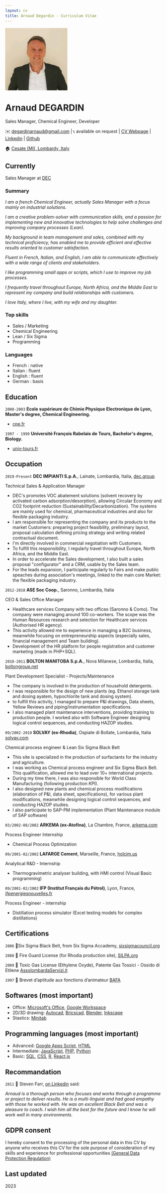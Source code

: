 ```yaml
---
layout: cv
title: Arnaud Degardin - Curriculum Vitae
---
```

<myfigure>
<img src="media/image.jpeg"  align="center" width="200px">
</myfigure>

# Arnaud DEGARDIN
Sales Manager, Chemical Engineer, Developer

✉️ <a emailto="degardinarnaud@gmail.com">degardinarnaud@gmail.com</a>
| 📞 available on request
| <a href="https://adegard.github.io/markdown-cv/">CV Webpage</a>
| <a href="https://www.linkedin.com/in/arnauddegardin/">Linkedin</a>
| <a href="https://github.com/adegard/">Github</a>  

🏠 <a href="https://maps.app.goo.gl/QGSkvbxSjuGPVETu6">Cesate (MI), Lombardy, Italy</a> 

## Currently

Sales Manager at <a href="https://www.decimpianti.com/">DEC</a>


### Summary

*I am a french Chemical Engineer, actually Sales Manager with a focus mainly on industrial solutions.*

*I am a creative problem-solver with communication skills, and a passion for implementing new and innovative technologies to help solve challenges and improving company processes (Lean).*
  
*My background in team management and sales, combined with my technical proficiency, has enabled me to provide efficient and effective results oriented to customer satisfaction.* 

*Fluent in French, Italian, and English, I am able to communicate effectively with a wide range of clients and stakeholders.* 

*I like programming small apps or scripts, which I use to improve my job processes.* 

*I frequently travel throughout Europe, North Africa, and the Middle East to represent my company and build relationships with customers.*

*I love Italy, where I live, with my wife and my daughter.*

### Top skills

- Sales / Marketing
- Chemical Engineering
- Lean / Six Sigma 
- Programming

### Languages

- French : native
- Italian : fluent
- English : fluent
- German : basis

## Education

`2000-2003`
__Ecole supérieure de Chimie Physique Electronique de Lyon, Master's degree, Chemical Engineering.__

- <a href="https://www.cpe.fr/">cpe.fr</a>

`1997 - 1999`
__Université François Rabelais de Tours, Bachelor's degree, Biology.__

- <a href="https://www.univ-tours.fr/">univ-tours.fr</a>

## Occupation

`2019-Present`
__DEC IMPIANTI S.p.A.__, Lainate, Lombardia, Italia, <a href="https://www.dec.group/">dec.group</a>

Technical Sales & Application Manager

- DEC's promotes VOC abatement solutions (solvent recovery by activated carbon adsorption/desorption), allowing Circular Economy and CO2 footprint reduction (Sustainability/Decarbonization). The systems are mainly used for chemical, pharmaceutical industries and also for flexible packaging industry.
- I am responsible for representing the company and its products to the market Customers: preparing project feasibility, preliminary layout, proposal calculation defining pricing strategy and writing related contractual document.
- I'm directly involved in commercial negotiation with Customers. 
- To fulfill this responsibility, I regularly travel throughout Europe, North Africa, and the Middle East.
- In order to accelerate the Sales development, I also built a sales proposal "configurator" and a CRM, usable by the Sales team.
- For the leads expansion, I participate regularly to Fairs and make public speaches during association's meetings, linked to the main core Market: the flexible packaging industry.

`2012-2018`
__ASE Soc Coop.__, Saronno, Lombardia, Italia 

CEO & Sales Office Manager

- Healthcare services Company with two offices (Saronno & Como). The company were managing around 100 co-workers. The scope was the Human Resources research and selection for Healthcare services (Authorised HR agency).
- This activity allowed me to experience in managing a B2C business, meanwhile focusing on entrepreneurship aspects (especially sales, financial management and Team building).  
- Development of the HR platform for people registration and customer marketing (made in PHP+SQL).

`2010-2011`
__BOLTON MANITOBA S.p.A.__, Nova Milanese, Lombardia, Italia, <a href="https://www.boltongroup.net/">boltongroup.net</a>

Plant Development Specialist - Projects/Maintenance

- The company is involved in the production of household detergents. 
- I was responsible for the design of new plants (eg. Ethanol storage tank and dosing ayatem, hypochlorite tank and dosing system).
- to fulfill this activity, I managed to prepare P&I drawings, Data sheets, Yellow Reviews and piping/instrumentation specifications. 
- I also managed plant maintenance interventions, providing training to production people. I worked also with Software Engineer designing logical control sequences, and conducting HAZOP studies. 

`09/2002-2010`
__SOLVAY (ex-Rhodia)__, Ospiate di Bollate, Lombardia, Italia <a href="https://www.solvay.com/en/">solvay.com</a>

Chemical process engineer & Lean Six Sigma Black Belt

- This site is specialized in the production of surfactants for the industry and agriculture.
- I was working as Chemical process engineer and Six Sigma Black Belt. This qualification, allowed me to lead over 10+ international projects. 
- During my time there, I was also responsible for World Class Manufacturing (following production KPI). 
- I also designed new plants and chemical process modifications (elaboration of P&I, data sheet, specifications), for various plant modifications, meanwhile designing logical control sequences, and conducting HAZOP studies.
- I also participate to SAP-PM implementation (Plant Maintenance module of SAP software)

`03/2002-08/2002`
__ARKEMA (ex-Atofina)__, La Chambre, France, <a href="https://www.arkema.com/global/en/">arkema.com</a>

Process Engineer Internship

- Chemical Process Optimization

`09/2001-02/2002`
__LAFARGE Cement__, Marseille, France, <a href="https://www.holcim.us/">holcim.us</a>

Analytical R&D - Internship

- Thermogravimetric analyser building, with HMI control (Visual Basic programming)

`09/2001-02/2002`
__IFP (Institut Français du Pétrol)__, Lyon, France, <a href="https://www.ifpenergiesnouvelles.fr/">ifpenergiesnouvelles.fr</a>

Process Engineer - internship

- Distillation process simulator (Excel testing models for complex distillations)


## Certifications

`2006`
🏅Six Sigma Black Belt, from Six Sigma Accademy, <a href="https://www.sixsigmacouncil.org/">sixsigmacouncil.org</a>

`2008`
🏅 Fire Guard License (for Rhodia production site), <a href="https://www.silpa.org/">SILPA.org</a>

`2009`
🏅 Toxic Gas License (Ethylene Oxyde), Patente Gas Tossici - Ossido di Etilene <a href="https://www.assolombardaservizi.it/courses/gas-tossici-preparazione-agli-esami-per-il-conseguimento-della-patente-di-abilitazione/">AssolombardaServizi.it</a> 

`1997`
🏅 Brevet d’aptitude aux fonctions d’animateur <a href="https://www.jeunes.gouv.fr/le-brevet-d-aptitude-aux-fonctions-d-animateur-bafa-253">BAFA</a>

## Softwares (most important)

- Office: <a href="https://www.office.com/">Microsoft's Office</a>, <a href="https://workspace.google.com/">Google Workspace</a>
- 2D/3D drawing: <a href="https://www.autodesk.com/products/autocad/overview">Autocad</a>, <a href="https://www.bricsys.com/">Bricscad</a>, <a href="https://www.blender.org/">Blender</a>, <a href="https://inkscape.org/">Inkscape</a> 
- Stastics: <a href="https://www.minitab.com/">Minitab</a>

## Programming languages (most important)

- Advanced: <a href="https://www.google.com/script/start/">Google Apps Script</a>, <a href="https://www.w3schools.com/html/">HTML</a>
- Intermediate: <a href="https://www.w3schools.com/js/DEFAULT.asp">JavaScript</a>, <a href="https://en.wikipedia.org/wiki/PHP">PHP</a>, <a href="https://www.python.org/">Python</a>
- Basic: <a href="https://www.w3schools.com/sql/">SQL</a>, <a href="https://www.w3schools.com/Css/">CSS</a>, <a href="https://en.wikipedia.org/wiki/R_(programming_language)">R</a>, <a href="https://react.dev/">React.js</a>

## Recommandation

`2011`
📣 Steven Farr, <a href="https://www.linkedin.com/in/arnauddegardin/">on Linkedin</a> said:

*Arnaud is a thorough person who focuses and works through a programme or project to deliver results. He is a multi-linguist and had good empathy with those he worked with. He was an excellent Black Belt and was a pleasure to coach. 
I wish him all the best for the future and I know he will work well in many environments.*


## GDPR consent

I hereby consent to the processing of the personal data in this CV by anyone who receives this CV for the sole purpose of consideration of my skills and experience for professional opportunities <a href="https://eur-lex.europa.eu/legal-content/EN/TXT/?uri=CELEX%3A02016R0679-20160504">(General Data Protection Regulation)</a>


## Last updated 

2023

<!-- ### Footer @adegard-->


